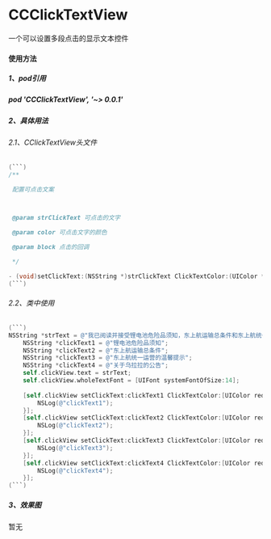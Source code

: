 # CCClickTextView
一个可以设置多段点击的显示文本控件

#### 使用方法

##### 1、pod引用

##### pod 'CCClickTextView', '~> 0.0.1'

##### 2、具体用法

###### 2.1、CClickTextView头文件

```objective-c
(```)
/**

 配置可点击文案



 @param strClickText 可点击的文字

 @param color 可点击文字的颜色

 @param block 点击的回调

 */

- (void)setClickText:(NSString *)strClickText ClickTextColor:(UIColor *)color ClickBlock:(ClickTextViewBolck)block;
(```)
```

###### 2.2、类中使用

```objective-c
(```)
NSString *strText = @"我已阅读并接受锂电池危险品须知，东上航运输总条件和东上航统一运营的温馨提示以及关于乌拉拉的公告";
    NSString *clickText1 = @"锂电池危险品须知";
    NSString *clickText2 = @"东上航运输总条件";
    NSString *clickText3 = @"东上航统一运营的温馨提示";
    NSString *clickText4 = @"关于乌拉拉的公告";
    self.clickView.text = strText;
    self.clickView.wholeTextFont = [UIFont systemFontOfSize:14];
    
    [self.clickView setClickText:clickText1 ClickTextColor:[UIColor redColor] ClickBlock:^(NSString *strClickText) {
        NSLog(@"clickText1");
    }];
    [self.clickView setClickText:clickText2 ClickTextColor:[UIColor redColor] ClickBlock:^(NSString *strClickText) {
        NSLog(@"clickText2");
    }];
    [self.clickView setClickText:clickText3 ClickTextColor:[UIColor redColor] ClickBlock:^(NSString *strClickText) {
        NSLog(@"clickText3");
    }];
    [self.clickView setClickText:clickText4 ClickTextColor:[UIColor redColor] ClickBlock:^(NSString *strClickText) {
        NSLog(@"clickText4");
    }];
(```)
```

##### 3、效果图

暂无







